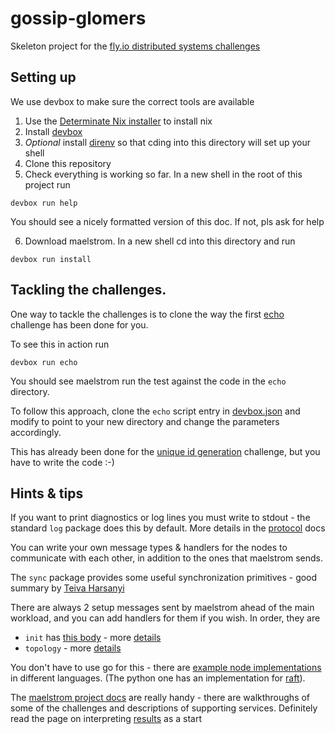 # gossip-glomers
Skeleton project for the [fly.io distributed systems challenges](https://fly.io/dist-sys/)

## Setting up
We use devbox to make sure the correct tools are available

1. Use the [Determinate Nix installer](https://determinate.systems/posts/determinate-nix-installer/) to install nix
2. Install [devbox](https://www.jetpack.io/devbox/docs/installing_devbox/)
3. *Optional* install [direnv](https://direnv.net/docs/installation.html) so that cding into this directory will set up your shell
4. Clone this repository 
5. Check everything is working so far. In a new shell in the root of this project run 
```shell
devbox run help
```
You should see a nicely formatted version of this doc. If not, pls ask for help

6. Download maelstrom. In a new shell cd into this directory and run
```shell
devbox run install
```

## Tackling the challenges.
One way to tackle the challenges is to clone the way the first [echo](https://fly.io/dist-sys/1/) challenge has been done for you.

To see this in action run
```shell
devbox run echo
```
You should see maelstrom run the test against the code in the `echo` directory.

To follow this approach, clone the `echo` script entry in [devbox.json](devbox.json) and modify to point to your new directory and change the parameters accordingly.

This has already been done for the [unique id generation](https://fly.io/dist-sys/2/) challenge, but you have to write the code :-)

## Hints & tips

If you want to print diagnostics or log lines you must write to stdout - the standard `log` package does this by default. More details in the [protocol](https://github.com/jepsen-io/maelstrom/blob/main/doc/protocol.md#protocol) docs

You can write your own message types & handlers for the nodes to communicate with each other, in addition to the ones that maelstrom sends.

The `sync` package provides some useful synchronization primitives - good summary by [Teiva Harsanyi](https://teivah.medium.com/a-closer-look-at-go-sync-package-9f4e4a28c35a)

There are always 2 setup messages sent by maelstrom ahead of the main workload, and you can add handlers for them if you wish. In order, they are

* `init` has [this body](https://github.com/jepsen-io/maelstrom/blob/main/demo/go/node.go#L332-L336) - more [details](https://github.com/jepsen-io/maelstrom/blob/main/doc/protocol.md#initialization)
* `topology` - more [details](https://github.com/jepsen-io/maelstrom/blob/main/doc/workloads.md#rpc-topology) 

You don't have to use go for this - there are [example node implementations](https://github.com/jepsen-io/maelstrom/tree/main/demo) in different languages. (The python one has an implementation for [raft](https://github.com/jepsen-io/maelstrom/blob/main/demo/python/raft.py)).

The [maelstrom project docs](https://github.com/jepsen-io/maelstrom?tab=readme-ov-file#documentation) are really handy - there are walkthroughs of some of the challenges and descriptions of supporting services. Definitely read the page on interpreting [results](https://github.com/jepsen-io/maelstrom/blob/main/doc/results.md) as a start
